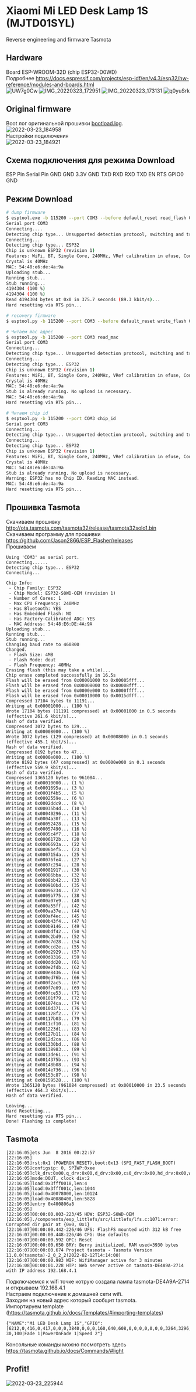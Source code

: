 # Xiaomi Mi LED Desk Lamp 1S (MJTD01SYL)
Reverse engineering and firmware Tasmota

## Hardware
Board ESP-WROOM-32D (chip ESP32-D0WD)  
Подробнее https://docs.espressif.com/projects/esp-idf/en/v4.3/esp32/hw-reference/modules-and-boards.html  
![UW7g0Cw](https://user-images.githubusercontent.com/7299412/159749461-8de5ecc4-f47c-4fe9-b2a0-d89b2eecec2c.jpeg)
![IMG_20220323_172951](https://user-images.githubusercontent.com/7299412/159749481-2a7beabb-daa3-4161-8e19-b79daed45d7b.jpg)
![IMG_20220323_173131](https://user-images.githubusercontent.com/7299412/159749515-72e5212f-d7d3-42cf-9000-adb90c4e3f26.jpg)
![q0yuSrk](https://user-images.githubusercontent.com/7299412/159749577-7cc6ba02-05ac-4623-851c-42d4d3be00c2.jpeg)

## Original firmware
Boot лог оригинальной прошивки [bootload.log](bootload.log).  
![2022-03-23_184958](https://user-images.githubusercontent.com/7299412/159749946-35d36d61-9a2b-47aa-9694-63d8f3dbe30d.png)  
Настройки подключения  
![2022-03-23_184921](https://user-images.githubusercontent.com/7299412/159749940-7e65e552-5700-482f-a036-7aded1ebdb23.png)


## Схема подключения для режима Download
ESP Pin     Serial Pin
GND         GND
3.3V        GND
TXD         RXD
RXD         TXD
EN          RTS
GPIO0       GND

## Режим Download

```sh
# dump firmware 
$ esptool.exe -b 115200 --port COM3 --before default_reset read_flash 0x00000 0x400000 flash_dump_4M.bin
Serial port COM3
Connecting....
Detecting chip type... Unsupported detection protocol, switching and trying again...
Connecting...
Detecting chip type... ESP32
Chip is unknown ESP32 (revision 1)
Features: WiFi, BT, Single Core, 240MHz, VRef calibration in efuse, Coding Scheme 3/4
Crystal is 40MHz
MAC: 54:48:e6:de:4a:9a
Uploading stub...
Running stub...
Stub running...
4194304 (100 %)
4194304 (100 %)
Read 4194304 bytes at 0x0 in 375.7 seconds (89.3 kbit/s)...
Hard resetting via RTS pin...

# recovery firmware
$ esptool.py -b 115200 --port COM3 --before default_reset write_flash 0x00000 flash_dump_4M.bin

# Читаем mac адрес
$ esptool.py -b 115200 --port COM3 read_mac
Serial port COM3
Connecting...
Detecting chip type... Unsupported detection protocol, switching and trying again...
Connecting...
Detecting chip type... ESP32
Chip is unknown ESP32 (revision 1)
Features: WiFi, BT, Single Core, 240MHz, VRef calibration in efuse, Coding Scheme 3/4
Crystal is 40MHz
MAC: 54:48:e6:de:4a:9a
Stub is already running. No upload is necessary.
MAC: 54:48:e6:de:4a:9a
Hard resetting via RTS pin...

# Читаем chip id
$ esptool.py -b 115200 --port COM3 chip_id
Serial port COM3
Connecting...
Detecting chip type... Unsupported detection protocol, switching and trying again...
Connecting...
Detecting chip type... ESP32
Chip is unknown ESP32 (revision 1)
Features: WiFi, BT, Single Core, 240MHz, VRef calibration in efuse, Coding Scheme 3/4
Crystal is 40MHz
MAC: 54:48:e6:de:4a:9a
Stub is already running. No upload is necessary.
Warning: ESP32 has no Chip ID. Reading MAC instead.
MAC: 54:48:e6:de:4a:9a
Hard resetting via RTS pin...
```

## Прошивка Tasmota
Скачиваем прошивку http://ota.tasmota.com/tasmota32/release/tasmota32solo1.bin  
Скачиваем программу для прошивки https://github.com/Jason2866/ESP_Flasher/releases  
Прошиваем  
```log
Using 'COM3' as serial port.
Connecting......
Detecting chip type... ESP32
Connecting...

Chip Info:
 - Chip Family: ESP32
 - Chip Model: ESP32-S0WD-OEM (revision 1)
 - Number of Cores: 1
 - Max CPU Frequency: 240MHz
 - Has Bluetooth: YES
 - Has Embedded Flash: NO
 - Has Factory-Calibrated ADC: YES
 - MAC Address: 54:48:E6:DE:4A:9A
Uploading stub...
Running stub...
Stub running...
Changing baud rate to 460800
Changed.
 - Flash Size: 4MB
 - Flash Mode: dout
 - Flash Frequency: 40MHz
Erasing flash (this may take a while)...
Chip erase completed successfully in 16.5s
Flash will be erased from 0x00001000 to 0x00005fff...
Flash will be erased from 0x00008000 to 0x00008fff...
Flash will be erased from 0x0000e000 to 0x0000ffff...
Flash will be erased from 0x00010000 to 0x0015dfff...
Compressed 17104 bytes to 11191...
Writing at 0x00001000... (100 %)
Wrote 17104 bytes (11191 compressed) at 0x00001000 in 0.5 seconds (effective 261.6 kbit/s)...
Hash of data verified.
Compressed 3072 bytes to 129...
Writing at 0x00008000... (100 %)
Wrote 3072 bytes (129 compressed) at 0x00008000 in 0.1 seconds (effective 455.1 kbit/s)...
Hash of data verified.
Compressed 8192 bytes to 47...
Writing at 0x0000e000... (100 %)
Wrote 8192 bytes (47 compressed) at 0x0000e000 in 0.1 seconds (effective 559.9 kbit/s)...
Hash of data verified.
Compressed 1365120 bytes to 961084...
Writing at 0x00010000... (1 %)
Writing at 0x0001695a... (3 %)
Writing at 0x0001f4b5... (5 %)
Writing at 0x0002559e... (6 %)
Writing at 0x0002ddc9... (8 %)
Writing at 0x00035b4d... (10 %)
Writing at 0x00040296... (11 %)
Writing at 0x0004a30f... (13 %)
Writing at 0x00052428... (15 %)
Writing at 0x00057490... (16 %)
Writing at 0x0005c4f7... (18 %)
Writing at 0x0006172b... (20 %)
Writing at 0x0006693a... (22 %)
Writing at 0x0006bef5... (23 %)
Writing at 0x000715da... (25 %)
Writing at 0x00076fe4... (27 %)
Writing at 0x0007c294... (28 %)
Writing at 0x00081917... (30 %)
Writing at 0x00086bba... (32 %)
Writing at 0x0008bb42... (33 %)
Writing at 0x000910bd... (35 %)
Writing at 0x00096234... (37 %)
Writing at 0x0009b775... (38 %)
Writing at 0x000a07e9... (40 %)
Writing at 0x000a55ff... (42 %)
Writing at 0x000aa37e... (44 %)
Writing at 0x000af4ec... (45 %)
Writing at 0x000b43f4... (47 %)
Writing at 0x000b9146... (49 %)
Writing at 0x000bdf42... (50 %)
Writing at 0x000c2bd9... (52 %)
Writing at 0x000c7d28... (54 %)
Writing at 0x000ccd2e... (55 %)
Writing at 0x000d2929... (57 %)
Writing at 0x000d8316... (59 %)
Writing at 0x000ddd20... (61 %)
Writing at 0x000e2fdb... (62 %)
Writing at 0x000e8436... (64 %)
Writing at 0x000ed76b... (66 %)
Writing at 0x000f2ac5... (67 %)
Writing at 0x000f7e09... (69 %)
Writing at 0x000fce53... (71 %)
Writing at 0x00101f79... (72 %)
Writing at 0x001074ca... (74 %)
Writing at 0x0010d371... (76 %)
Writing at 0x001128f2... (77 %)
Writing at 0x00117b03... (79 %)
Writing at 0x0011cf10... (81 %)
Writing at 0x001223d1... (83 %)
Writing at 0x00127b11... (84 %)
Writing at 0x0012d2ca... (86 %)
Writing at 0x001330bd... (88 %)
Writing at 0x00138983... (89 %)
Writing at 0x0013de61... (91 %)
Writing at 0x0014375b... (93 %)
Writing at 0x00148b08... (94 %)
Writing at 0x0014e736... (96 %)
Writing at 0x00153c87... (98 %)
Writing at 0x00159528... (100 %)
Wrote 1365120 bytes (961084 compressed) at 0x00010000 in 23.5 seconds (effective 464.3 kbit/s)...
Hash of data verified.

Leaving...
Hard Resetting...
Hard resetting via RTS pin...
Done! Flashing is complete!
```

## Tasmota
```log
[22:16:05]ets Jun  8 2016 00:22:57
[22:16:05]
[22:16:05]rst:0x1 (POWERON_RESET),boot:0x13 (SPI_FAST_FLASH_BOOT)
[22:16:05]configsip: 0, SPIWP:0xee
[22:16:05]clk_drv:0x00,q_drv:0x00,d_drv:0x00,cs0_drv:0x00,hd_drv:0x00,wp_drv:0x00
[22:16:05]mode:DOUT, clock div:2
[22:16:05]load:0x3fff0018,len:4
[22:16:05]load:0x3fff001c,len:1044
[22:16:05]load:0x40078000,len:10124
[22:16:05]load:0x40080400,len:5828
[22:16:05]entry 0x400806a8
[22:16:05]
[22:16:05]00:00:00.003-223/45 HDW: ESP32-S0WD-OEM 
[22:16:05]./components/esp_littlefs/src/littlefs/lfs.c:1071:error: Corrupted dir pair at {0x0, 0x1}
[22:16:07]00:00:00.442-226/46 UFS: FlashFS mounted with 312 kB free
[22:16:07]00:00:00.448-226/46 CFG: Use defaults
[22:16:07]00:00:00.592 QPC: Reset
[22:16:07]00:00:00.650 BRY: Berry initialized, RAM used=3930 bytes
[22:16:07]00:00:00.674 Project tasmota - Tasmota Version 11.0.0(tasmota)-2_0_2_2(2022-02-12T14:14:00)
[22:16:07]00:00:00.983 WIF: WifiManager active for 3 minutes
[22:16:08]00:00:01.228 HTP: Web server active on tasmota-DE4A9A-2714 with IP address 192.168.4.1
```
Подключаемся к wifi точке котрую создала лампа tasmota-DE4A9A-2714 и открываем 192.168.4.1  
Настраем подключение к домашней сети wifi.  
Заходим на новый адрес который сообщит tasmota.  
Импортируем template (https://tasmota.github.io/docs/Templates/#importing-templates) 
```
{"NAME":"Mi LED Desk Lamp 1S","GPIO":[6212,0,416,0,417,0,0,0,3840,0,0,0,160,640,608,0,0,0,0,0,0,0,3264,3296,0,0,0,0,0,32,0,0,0,0,0,0],"FLAG":3,"BASE":66,"CMND":"DimmerRange 30,100|Fade 1|PowerOnFade 1|Speed 2"}
```
Консольные команды можно посмотреть здесь https://tasmota.github.io/docs/Commands/#light
## Profit!  
![2022-03-23_225944](https://user-images.githubusercontent.com/7299412/159785571-fff39e1c-9396-410b-9476-cf7ef66c019f.png)  
